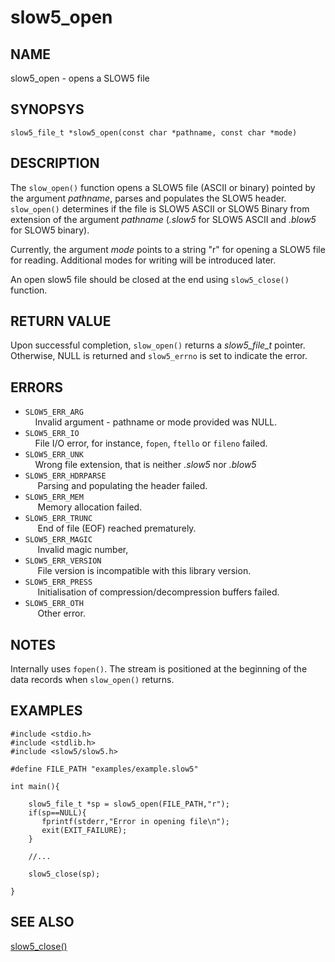 # slow5_open

## NAME
slow5_open - opens a SLOW5 file

## SYNOPSYS
`slow5_file_t *slow5_open(const char *pathname, const char *mode)`

## DESCRIPTION

The `slow_open()` function opens a SLOW5 file (ASCII or binary) pointed by the argument *pathname*, parses and populates the SLOW5 header. `slow_open()` determines if the file is SLOW5 ASCII or SLOW5 Binary from extension of the argument *pathname* (*.slow5* for SLOW5 ASCII and *.blow5* for SLOW5 binary).

Currently, the argument *mode* points to a string "r" for opening a SLOW5 file for reading. Additional modes for writing will be introduced later.

An open slow5 file should be closed at the end using `slow5_close()` function.


## RETURN VALUE

Upon successful completion, `slow_open()` returns a *slow5_file_t* pointer. Otherwise, NULL is returned and `slow5_errno` is set to indicate the error.

## ERRORS

* `SLOW5_ERR_ARG`       
  &nbsp;&nbsp;&nbsp;&nbsp;Invalid argument - pathname or mode provided was NULL.
* `SLOW5_ERR_IO`        
  &nbsp;&nbsp;&nbsp;&nbsp;File I/O error, for instance, `fopen`, `ftello` or `fileno` failed.
* `SLOW5_ERR_UNK`       
  &nbsp;&nbsp;&nbsp;&nbsp;Wrong file extension, that is neither *.slow5* nor *.blow5*
* `SLOW5_ERR_HDRPARSE`  
  &nbsp;&nbsp;&nbsp;&nbsp; Parsing and populating the header failed.
* `SLOW5_ERR_MEM`       
  &nbsp;&nbsp;&nbsp;&nbsp; Memory allocation failed.
* `SLOW5_ERR_TRUNC`     
  &nbsp;&nbsp;&nbsp;&nbsp; End of file (EOF) reached prematurely.
* `SLOW5_ERR_MAGIC`     
  &nbsp;&nbsp;&nbsp;&nbsp; Invalid magic number,  
* `SLOW5_ERR_VERSION`   
  &nbsp;&nbsp;&nbsp;&nbsp; File version is incompatible with this library version.
* `SLOW5_ERR_PRESS`     
  &nbsp;&nbsp;&nbsp;&nbsp; Initialisation of compression/decompression buffers failed.
* `SLOW5_ERR_OTH`       
  &nbsp;&nbsp;&nbsp;&nbsp; Other error.


## NOTES
Internally uses `fopen()`. The stream is positioned at the beginning of the data records when `slow_open()` returns.


## EXAMPLES
```
#include <stdio.h>
#include <stdlib.h>
#include <slow5/slow5.h>

#define FILE_PATH "examples/example.slow5"

int main(){

    slow5_file_t *sp = slow5_open(FILE_PATH,"r");
    if(sp==NULL){
       fprintf(stderr,"Error in opening file\n");
       exit(EXIT_FAILURE);
    }

    //...

    slow5_close(sp);

}
```

## SEE ALSO

[slow5_close()](slow5_close.md)
